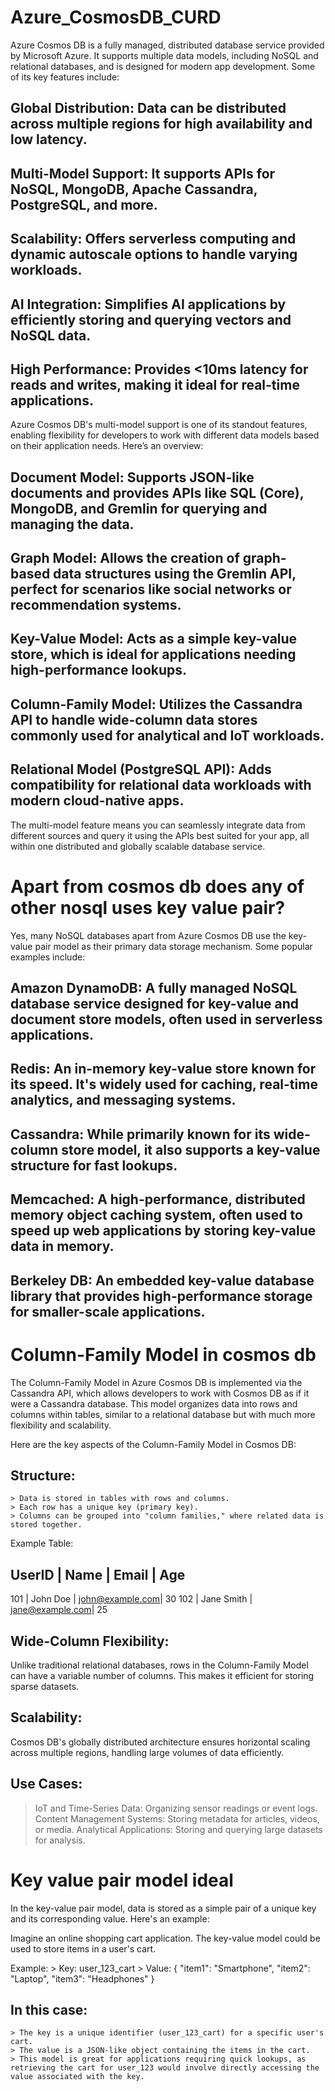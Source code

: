 # Azure_CosmosDB_CURD

Azure Cosmos DB is a fully managed, distributed database service provided by Microsoft Azure. It supports multiple data models, including NoSQL and relational databases, and is designed for modern app development. Some of its key features include:

Global Distribution: Data can be distributed across multiple regions for high availability and low latency.
--------------------
Multi-Model Support: It supports APIs for NoSQL, MongoDB, Apache Cassandra, PostgreSQL, and more.
-------------------
Scalability: Offers serverless computing and dynamic autoscale options to handle varying workloads.
------------
AI Integration: Simplifies AI applications by efficiently storing and querying vectors and NoSQL data.
---------------
High Performance: Provides <10ms latency for reads and writes, making it ideal for real-time applications.
----------------
Azure Cosmos DB's multi-model support is one of its standout features, enabling flexibility for developers to work with different data models based on their application needs. Here’s an overview:

Document Model: Supports JSON-like documents and provides APIs like SQL (Core), MongoDB, and Gremlin for querying and managing the data.
--------------
Graph Model: Allows the creation of graph-based data structures using the Gremlin API, perfect for scenarios like social networks or recommendation systems.
-----------
Key-Value Model: Acts as a simple key-value store, which is ideal for applications needing high-performance lookups.
---------------
Column-Family Model: Utilizes the Cassandra API to handle wide-column data stores commonly used for analytical and IoT workloads.
-------------------
Relational Model (PostgreSQL API): Adds compatibility for relational data workloads with modern cloud-native apps.
---------------------------------
The multi-model feature means you can seamlessly integrate data from different sources and query it using the APIs best suited for your app, all within one distributed and globally scalable database service.

Apart from cosmos db does any of other nosql uses key value pair?
=================================================================
Yes, many NoSQL databases apart from Azure Cosmos DB use the key-value pair model as their primary data storage mechanism. Some popular examples include:

Amazon DynamoDB: A fully managed NoSQL database service designed for key-value and document store models, often used in serverless applications.
---------------
Redis: An in-memory key-value store known for its speed. It's widely used for caching, real-time analytics, and messaging systems.
------
Cassandra: While primarily known for its wide-column store model, it also supports a key-value structure for fast lookups.
----------
Memcached: A high-performance, distributed memory object caching system, often used to speed up web applications by storing key-value data in memory.
----------
Berkeley DB: An embedded key-value database library that provides high-performance storage for smaller-scale applications.
------------

Column-Family Model in cosmos db
================================
The Column-Family Model in Azure Cosmos DB is implemented via the Cassandra API, which allows developers to work with Cosmos DB as if it were a Cassandra database. This model organizes data into rows and columns within tables, similar to a relational database but with much more flexibility and scalability.

Here are the key aspects of the Column-Family Model in Cosmos DB:

Structure:
----------
	> Data is stored in tables with rows and columns.
	> Each row has a unique key (primary key).
	> Columns can be grouped into "column families," where related data is stored together.

Example Table:

UserID   | Name       | Email           | Age
------------------------------------------------
101      | John Doe   | john@example.com| 30
102      | Jane Smith | jane@example.com| 25

Wide-Column Flexibility:
-----------------------
Unlike traditional relational databases, rows in the Column-Family Model can have a variable number of columns. This makes it efficient for storing sparse datasets.

Scalability:
-----------
Cosmos DB's globally distributed architecture ensures horizontal scaling across multiple regions, handling large volumes of data efficiently.

Use Cases:
---------
 > IoT and Time-Series Data: Organizing sensor readings or event logs.
 > Content Management Systems: Storing metadata for articles, videos, or media.
 > Analytical Applications: Storing and querying large datasets for analysis.

Key value pair model ideal
==========================
In the key-value pair model, data is stored as a simple pair of a unique key and its corresponding value. Here's an example:

Imagine an online shopping cart application. The key-value model could be used to store items in a user's cart.

Example:
	> Key: user_123_cart
	> Value: { "item1": "Smartphone", "item2": "Laptop", "item3": "Headphones" }

In this case:
------------
	> The key is a unique identifier (user_123_cart) for a specific user's cart.
	> The value is a JSON-like object containing the items in the cart.
	> This model is great for applications requiring quick lookups, as retrieving the cart for user_123 would involve directly accessing the value associated with the key.
